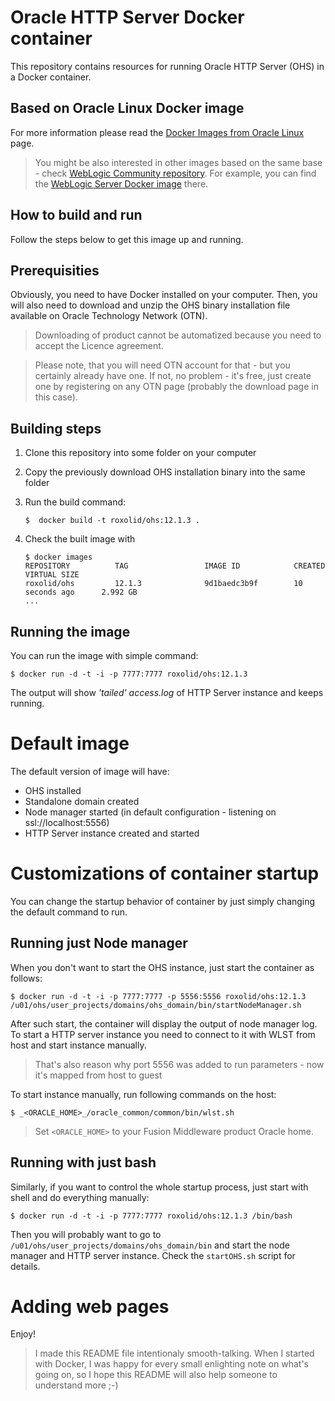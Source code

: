 Oracle HTTP Server Docker container
===

This repository contains resources for running Oracle HTTP Server (OHS) in a Docker container.

## Based on Oracle Linux Docker image

For more information please read the [Docker Images from Oracle Linux](http://public-yum.oracle.com/docker-images) page.
> You might be also interested in other images based on the same base - check [WebLogic Community repository](https://github.com/weblogic-community/). For example, you can find the [WebLogic Server Docker image](https://github.com/weblogic-community/weblogic-docker) there.

## How to build and run
Follow the steps below to get this image up and running.

## Prerequisities

Obviously, you need to have Docker installed on your computer. Then, you will also need to download and unzip the OHS binary installation file available on Oracle Technology Network (OTN).
> Downloading of product cannot be automatized because you need to accept the Licence agreement.

> Please note, that you will need OTN account for that - but you certainly already have one. If not, no problem - it's free, just create one by registering on any OTN page (probably the download page in this case).

## Building steps

1. Clone this repository into some folder on your computer 
2. Copy the previously download OHS installation binary into the same folder
3. Run the build command:

   ```
   $  docker build -t roxolid/ohs:12.1.3 .
   ```
4. Check the built image with

   ```
   $ docker images
   REPOSITORY          TAG                 IMAGE ID            CREATED             VIRTUAL SIZE
   roxolid/ohs         12.1.3              9d1baedc3b9f        10 seconds ago      2.992 GB
   ...
   ```

## Running the image

You can run the image with simple command:
```
$ docker run -d -t -i -p 7777:7777 roxolid/ohs:12.1.3
```

The output will show _'tailed' access.log_ of HTTP Server instance and keeps running.

# Default image

The default version of image will have:
* OHS installed
* Standalone domain created
* Node manager started (in default configuration - listening on ssl://localhost:5556)
* HTTP Server instance created and started

# Customizations of container startup
You can change the startup behavior of container by just simply changing the default command to run.

## Running just Node manager
When you don't want to start the OHS instance, just start the container as follows:
```
$ docker run -d -t -i -p 7777:7777 -p 5556:5556 roxolid/ohs:12.1.3 /u01/ohs/user_projects/domains/ohs_domain/bin/startNodeManager.sh
```

After such start, the container will display the output of node manager log. To start a HTTP server instance you need to connect to it with WLST from host and start instance manually.
> That's also reason why port 5556 was added to run parameters - now it's mapped from host to guest

To start instance manually, run following commands on the host:
```
$ _<ORACLE_HOME>_/oracle_common/common/bin/wlst.sh
```
> Set `<ORACLE_HOME>` to your Fusion Middleware product Oracle home.

## Running with just bash
Similarly, if you want to control the whole startup process, just start with shell and do everything manually:
```
$ docker run -d -t -i -p 7777:7777 roxolid/ohs:12.1.3 /bin/bash
```
Then you will probably want to go to `/u01/ohs/user_projects/domains/ohs_domain/bin` and start the node manager and HTTP server instance. Check the `startOHS.sh` script for details.

# Adding web pages

Enjoy!

> I made this README file intentionaly smooth-talking. When I started with Docker, I was happy for every small enlighting note on what's going on, so I hope this README will also help someone to understand more ;-)

